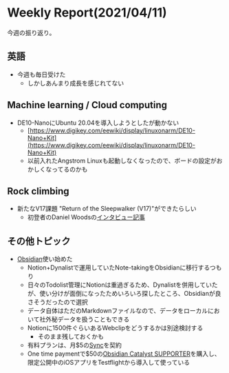 # Weekly Report(2021/04/11)


今週の振り返り。

## 英語

- 今週も毎日受けた
  - しかしあんまり成長を感じれてない

## Machine learning / Cloud computing

- DE10-NanoにUbuntu 20.04を導入しようとしたが動かない
  - [https://www.digikey.com/eewiki/display/linuxonarm/DE10-Nano+Kit](https://www.digikey.com/eewiki/display/linuxonarm/DE10-Nano+Kit)
  - 以前入れたAngstrom Linuxも起動しなくなったので、ボードの設定がおかしくなってるのかも

## Rock climbing

- 新たなV17課題 "Return of the Sleepwalker (V17)"ができたらしい
  - 初登者のDaniel Woodsの[インタビュー記事](https://www.climbing.com/news/interview-daniel-woods-talks-return-of-the-sleepwalker-v17/)

## その他トピック

- [Obsidian](https://obsidian.md/)使い始めた
  - Notion+Dynalistで運用していたNote-takingをObsidianに移行するつもり
  - 日々のTodolist管理にNotionは重過ぎるため、Dynalistを併用していたが、使い分けが面倒になったためいろいろ探したところ、Obsidianが良さそうだったので選択
  - データ自体はただのMarkdownファイルなので、データをローカルにおいて社外秘データを扱うこともできる
  - Notionに1500件ぐらいあるWebclipをどうするかは別途検討する
    - そのまま残しておくかも
  - 有料プランは、月\$5の[Sync](https://obsidian.md/sync)を契約
  - One time paymentで\$50の[Obsidian Catalyst SUPPORTER](https://obsidian.md/pricing)を購入し、限定公開中のiOSアプリをTestflightから導入して使っている
